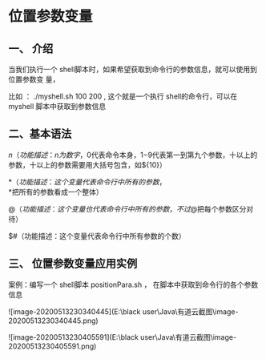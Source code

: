 # **位置参数变量**

## 一、 介绍

 

当我们执行一个 shell脚本时，如果希望获取到命令行的参数信息，就可以使用到位置参数变 量，

比如 ： ./myshell.sh 100 200 , 这个就是一个执行 shell的命令行，可以在 myshell 脚本中获取到参数信息

 

## 二、基本语法

 

$n （功能描述：n为数字，$0代表命令本身，$1-$9代表第一到第九个参数，十以上的参数，十以上的参数需要用大括号包含，如${10}）

 

$* （功能描述：这个变量代表命令行中所有的参数，$*把所有的参数看成一个整体）

 

$@（功能描述：这个变量也代表命令行中所有的参数，不过$@把每个参数区分对待）

 

$#（功能描述：这个变量代表命令行中所有参数的个数）

## 三、 位置参数变量应用实例

 

案例：编写一个 shell脚本 positionPara.sh ， 在脚本中获取到命令行的各个参数信息

![image-20200513230340445](E:\black user\Java\有道云截图\image-20200513230340445.png)

![image-20200513230405591](E:\black user\Java\有道云截图\image-20200513230405591.png)